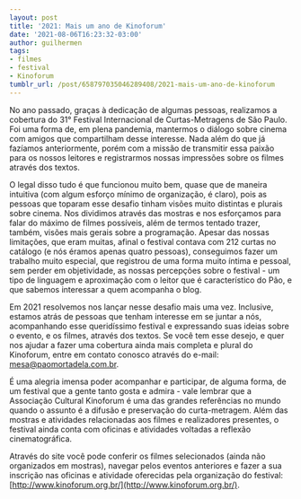 ```yaml
---
layout: post
title: '2021: Mais um ano de Kinoforum'
date: '2021-08-06T16:23:32-03:00'
author: guilhermen
tags:
- filmes
- festival
- Kinoforum
tumblr_url: /post/658797035046289408/2021-mais-um-ano-de-kinoforum
---
```

No ano passado, graças à dedicação de algumas pessoas, realizamos a cobertura do 31° Festival Internacional de Curtas-Metragens de São Paulo. Foi uma forma de, em plena pandemia, mantermos o diálogo sobre cinema com amigos que compartilham desse interesse. Nada além do que já fazíamos anteriormente, porém com a missão de transmitir essa paixão para os nossos leitores e registrarmos nossas impressões sobre os filmes através dos textos.

O legal disso tudo é que funcionou muito bem, quase que de maneira intuitiva (com algum esforço mínimo de organização, é claro), pois as pessoas que toparam esse desafio tinham visões muito distintas e plurais sobre cinema. Nos dividimos através das mostras e nos esforçamos para falar do máximo de filmes possíveis, além de termos tentado trazer, também, visões mais gerais sobre a programação. Apesar das nossas limitações, que eram muitas, afinal o festival contava com 212 curtas no catálogo (e nós éramos apenas quatro pessoas), conseguimos fazer um trabalho muito especial, que registrou de uma forma muito íntima e pessoal, sem perder em objetividade, as nossas percepções sobre o festival - um tipo de linguagem e aproximação com o leitor que é característico do Pão, e que sabemos interessar a quem acompanha o blog.

Em 2021 resolvemos nos lançar nesse desafio mais uma vez. Inclusive, estamos atrás de pessoas que tenham interesse em se juntar a nós, acompanhando esse queridíssimo festival e expressando suas ideias sobre o evento, e os filmes, através dos textos. Se você tem esse desejo, e quer nos ajudar a fazer uma cobertura ainda mais completa e plural do Kinoforum, entre em contato conosco através do e-mail: mesa@paomortadela.com.br.

É uma alegria imensa poder acompanhar e participar, de alguma forma, de um festival que a gente tanto gosta e admira - vale lembrar que a Associação Cultural Kinoforum é uma das grandes referências no mundo quando o assunto é a difusão e preservação do curta-metragem. Além das mostras e atividades relacionadas aos filmes e realizadores presentes, o festival ainda conta com oficinas e atividades voltadas a reflexão cinematográfica.

Através do site você pode conferir os filmes selecionados (ainda não organizados em mostras), navegar pelos eventos anteriores e fazer a sua inscrição nas oficinas e atividade oferecidas pela organização do festival: [http://www.kinoforum.org.br/](http://www.kinoforum.org.br/).

